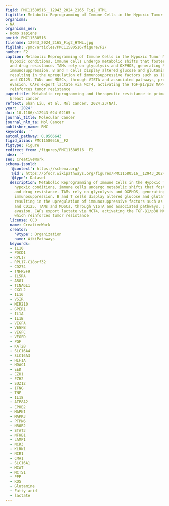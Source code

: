 ```yaml
---
figid: PMC11580516__12943_2024_2165_Fig2_HTML
figtitle: Metabolic Reprogramming of Immune Cells in the Hypoxic Tumor Microenvironment
organisms:
- NA
organisms_ner:
- Homo sapiens
pmcid: PMC11580516
filename: 12943_2024_2165_Fig2_HTML.jpg
figlink: /pmc/articles/PMC11580516/figure/F2/
number: F2
caption: Metabolic Reprogramming of Immune Cells in the Hypoxic Tumor Microenvironment.Under
  hypoxic conditions, immune cells undergo metabolic shifts that foster immunosuppression
  and drug resistance. TAMs rely on glycolysis and OXPHOS, generating ROS to mediate
  immunosuppression. B and T cells display altered glucose and glutamine metabolism,
  resulting in the upregulation of immunosuppressive factors such as IL-10, CD137,
  and CD125. TANs and MDSCs, through VISTA and associated pathways, promote immune
  evasion. CAFs export lactate via MCT4, activating the TGF-β1/p38 MAPK pathway, which
  reinforces tumor resistance
papertitle: Metabolic reprogramming and therapeutic resistance in primary and metastatic
  breast cancer
reftext: Shan Liu, et al. Mol Cancer. 2024;23(NA).
year: '2024'
doi: 10.1186/s12943-024-02165-x
journal_title: Molecular Cancer
journal_nlm_ta: Mol Cancer
publisher_name: BMC
keywords: ''
automl_pathway: 0.9566643
figid_alias: PMC11580516__F2
figtype: Figure
redirect_from: /figures/PMC11580516__F2
ndex: ''
seo: CreativeWork
schema-jsonld:
  '@context': https://schema.org/
  '@id': https://pfocr.wikipathways.org/figures/PMC11580516__12943_2024_2165_Fig2_HTML.html
  '@type': Dataset
  description: Metabolic Reprogramming of Immune Cells in the Hypoxic Tumor Microenvironment.Under
    hypoxic conditions, immune cells undergo metabolic shifts that foster immunosuppression
    and drug resistance. TAMs rely on glycolysis and OXPHOS, generating ROS to mediate
    immunosuppression. B and T cells display altered glucose and glutamine metabolism,
    resulting in the upregulation of immunosuppressive factors such as IL-10, CD137,
    and CD125. TANs and MDSCs, through VISTA and associated pathways, promote immune
    evasion. CAFs export lactate via MCT4, activating the TGF-β1/p38 MAPK pathway,
    which reinforces tumor resistance
  license: CC0
  name: CreativeWork
  creator:
    '@type': Organization
    name: WikiPathways
  keywords:
  - IL10
  - PDCD1
  - RPL17
  - RPL17-C18orf32
  - CD274
  - TNFRSF9
  - IL5RA
  - ARG1
  - TINAGL1
  - CXCL2
  - IL16
  - VSIR
  - MIR210
  - GPER1
  - IL1A
  - IL1B
  - VEGFA
  - VEGFB
  - VEGFC
  - VEGFD
  - PGF
  - KAT2B
  - SLC16A4
  - SLC16A3
  - HIF1A
  - HDAC1
  - EED
  - EZH1
  - EZH2
  - SUZ12
  - IFNG
  - TNF
  - IL18
  - ATP8A2
  - EPHB2
  - MAPK1
  - MAPK3
  - PTPN6
  - NR0B2
  - STAT3
  - NFKB1
  - LAMP1
  - NCR3
  - KLRK1
  - NCR1
  - CMA1
  - SLC16A1
  - MCAT
  - MCTS1
  - PPP
  - ROS
  - Glutamine
  - Fatty acid
  - lactate
---
```

